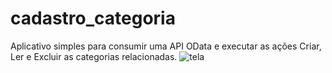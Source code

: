 # cadastro_categoria
Aplicativo simples para consumir uma API OData e executar as ações Criar, Ler e Excluir as categorias relacionadas.
![tela](https://user-images.githubusercontent.com/116314841/210291677-29c00906-c6e4-4d58-8db1-df05dc19c278.png)
